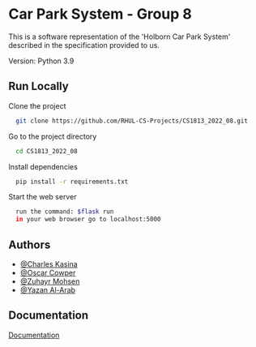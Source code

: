 
# Car Park System - Group 8

This is a software representation of the 'Holborn Car Park System' described in the specification provided to us.

Version: Python 3.9

## Run Locally

Clone the project

```bash
  git clone https://github.com/RHUL-CS-Projects/CS1813_2022_08.git
```

Go to the project directory

```bash
  cd CS1813_2022_08
```

Install dependencies

```bash
  pip install -r requirements.txt
```

Start the web server

```bash
  run the command: $flask run
  in your web browser go to localhost:5000
```


## Authors

- [@Charles Kasina](mailto:charles.kasina.2021@live.rhul.ac.uk)
- [@Oscar Cowper](mailto:oscar.cowper.2021@live.rhul.ac.uk)
- [@Zuhayr Mohsen](mailto:mohammed.mohsen.2021@live.rhul.ac.uk)
- [@Yazan Al-Arab](mailto:yazan.al-arab.2021@live.rhul.ac.uk)

## Documentation

[Documentation](https://rhul-my.sharepoint.com/:w:/g/personal/zkac421_live_rhul_ac_uk/ESBX9jK43lpOs7zPtn-I0D4B5ni_cjCet1EisgGqd_Nacg?e=z6esMn&isSPOFile=1)

